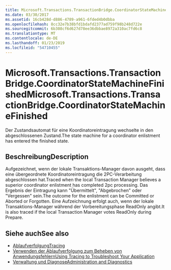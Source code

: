 ```yaml
---
title: Microsoft.Transactions.TransactionBridge.CoordinatorStateMachineFinished
ms.date: 03/30/2017
ms.assetid: 16cb428d-d886-4789-a961-6fded4b0dbba
ms.openlocfilehash: 8cc32e7b38bfd1bdafd2377ad759f98b248d722e
ms.sourcegitcommit: 6b308cf6d627d78ee36dbbae8972a310ac7fd6c8
ms.translationtype: MT
ms.contentlocale: de-DE
ms.lasthandoff: 01/23/2019
ms.locfileid: "54710455"
---
```

# <a name="microsofttransactionstransactionbridgecoordinatorstatemachinefinished"></a><span data-ttu-id="27954-102">Microsoft.Transactions.TransactionBridge.CoordinatorStateMachineFinished</span><span class="sxs-lookup"><span data-stu-id="27954-102">Microsoft.Transactions.TransactionBridge.CoordinatorStateMachineFinished</span></span>
<span data-ttu-id="27954-103">Der Zustandsautomat für eine Koordinatoreintragung wechselte in den abgeschlossenen Zustand.</span><span class="sxs-lookup"><span data-stu-id="27954-103">The state machine for a coordinator enlistment has entered the finished state.</span></span>  
  
## <a name="description"></a><span data-ttu-id="27954-104">Beschreibung</span><span class="sxs-lookup"><span data-stu-id="27954-104">Description</span></span>  
 <span data-ttu-id="27954-105">Aufgezeichnet, wenn der lokale Transaktions-Manager davon ausgeht, dass eine übergeordnete Koordinatoreintragung die 2PC-Verarbeitung abgeschlossen hat.</span><span class="sxs-lookup"><span data-stu-id="27954-105">Traced when the local Transaction Manager believes a superior coordinator enlistment has completed 2pc processing.</span></span> <span data-ttu-id="27954-106">Das Ergebnis der Eintragung kann "Übermittelt", "Abgebrochen" oder "Vergessen" sein.</span><span class="sxs-lookup"><span data-stu-id="27954-106">The outcome for the enlistment can be Committed or Aborted or Forgotten.</span></span> <span data-ttu-id="27954-107">Eine Aufzeichnung erfolgt auch, wenn der lokale Transaktions-Manager während der Vorbereitungsphase ReadOnly angibt.</span><span class="sxs-lookup"><span data-stu-id="27954-107">It is also traced if the local Transaction Manager votes ReadOnly during Prepare.</span></span>  
  
## <a name="see-also"></a><span data-ttu-id="27954-108">Siehe auch</span><span class="sxs-lookup"><span data-stu-id="27954-108">See also</span></span>
- [<span data-ttu-id="27954-109">Ablaufverfolgung</span><span class="sxs-lookup"><span data-stu-id="27954-109">Tracing</span></span>](../../../../../docs/framework/wcf/diagnostics/tracing/index.md)
- [<span data-ttu-id="27954-110">Verwenden der Ablaufverfolgung zum Beheben von Anwendungsfehlern</span><span class="sxs-lookup"><span data-stu-id="27954-110">Using Tracing to Troubleshoot Your Application</span></span>](../../../../../docs/framework/wcf/diagnostics/tracing/using-tracing-to-troubleshoot-your-application.md)
- [<span data-ttu-id="27954-111">Verwaltung und Diagnose</span><span class="sxs-lookup"><span data-stu-id="27954-111">Administration and Diagnostics</span></span>](../../../../../docs/framework/wcf/diagnostics/index.md)
